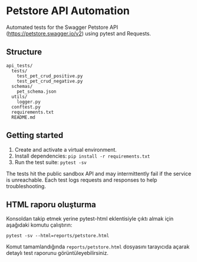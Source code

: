 # Petstore API Automation

Automated tests for the Swagger Petstore API (https://petstore.swagger.io/v2) using pytest and Requests.

## Structure

```
api_tests/
  tests/
    test_pet_crud_positive.py
    test_pet_crud_negative.py
  schemas/
    pet_schema.json
  utils/
    logger.py
  conftest.py
  requirements.txt
  README.md
```

## Getting started

1. Create and activate a virtual environment.
2. Install dependencies: `pip install -r requirements.txt`
3. Run the test suite: `pytest -sv`

The tests hit the public sandbox API and may intermittently fail if the service is unreachable. Each test logs requests and responses to help troubleshooting.

## HTML raporu oluşturma

Konsoldan takip etmek yerine pytest-html eklentisiyle çıktı almak için aşağıdaki komutu çalıştırın:

```
pytest -sv --html=reports/petstore.html
```

Komut tamamlandığında `reports/petstore.html` dosyasını tarayıcıda açarak detaylı test raporunu görüntüleyebilirsiniz.

